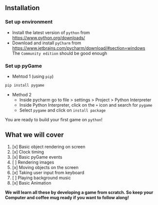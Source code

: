 ## Installation

### Set up environment
- Install the latest version of `python` from 
https://www.python.org/downloads/
- Download and install `pyCharm` from https://www.jetbrains.com/pycharm/download/#section=windows <br>
The `Community edition` should be good enough

 ### Set up pyGame
- Mehtod 1 (using `pip`)
```bash
pip install pygame
```
- Method 2
  - Inside pycharm go to file > settings > Project > Python Interpreter
  - Inside Python Interpreter, click on the `+` icon and search for `pygame`
  - Select `pygame` and click on `install package`
  
You are ready to build your first game on `python`!

## What we will cover
1. [x] Basic object rendering on screen
2. [x] Clock timing
3. [x] Basic pyGame events
4. [ ] Rendering images
5. [x] Moving objects on the screen
6. [x] Taking user input from keyboard
7. [ ] Playing background music
8. [x] Basic Animation

**We will learn all these by developing a game from scratch.
So keep your Computer and coffee mug ready if you want to follow along!**

